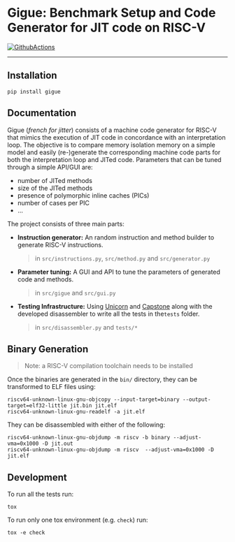 # Gigue: Benchmark Setup and Code Generator for JIT code on RISC-V

[![GithubActions](https://github.com/qducasse/gigue/actions/workflows/github-actions.yml/badge.svg)](https://github.com/QDucasse/gigue/actions)

---

## Installation

```
pip install gigue
```



## Documentation

Gigue (*french for jitter*) consists of a machine code generator for RISC-V that mimics the execution of JIT code in concordance with an interpretation loop. The objective is to compare memory isolation memory on a simple model and easily (re-)generate the corresponding machine code parts for both the interpretation loop and JITed code. Parameters that can be tuned through a simple API/GUI are:

- number of JITed methods
- size of the JITed methods
- presence of polymorphic inline caches (PICs)
- number of cases per PIC
- ...

The project consists of three main parts:

- **Instruction generator:** An random instruction and method builder to generate RISC-V instructions.

  > in `src/instructions.py`, `src/method.py` and `src/generator.py`

- **Parameter tuning:** A GUI and API to tune the parameters of generated code and methods.

  > in `src/gigue` and `src/gui.py`

- **Testing Infrastructure:** Using [Unicorn](https://github.com/unicorn-engine/unicorn) and [Capstone](https://github.com/capstone-engine/capstone) along with the developed disassembler to write all the tests in the`tests` folder.

  > in `src/disassembler.py` and `tests/*`


## Binary Generation

> Note: a RISC-V compilation toolchain needs to be installed

Once the binaries are generated in the `bin/` directory, they can be transformed to ELF files using:
```
riscv64-unknown-linux-gnu-objcopy --input-target=binary --output-target=elf32-little jit.bin jit.elf
riscv64-unknown-linux-gnu-readelf -a jit.elf  
```

They can be disassembled with either of the following:
```
riscv64-unknown-linux-gnu-objdump -m riscv -b binary --adjust-vma=0x1000 -D jit.out
riscv64-unknown-linux-gnu-objdump -m riscv  --adjust-vma=0x1000 -D jit.elf
```


## Development

To run all the tests run:

```
tox
```

To run only one tox environment (e.g. `check`) run:
```
tox -e check
```